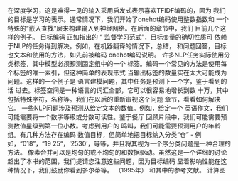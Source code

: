 在深度学习，这是难得一见的输入采用启发式表示喜欢TFIDF编码的，因为
我们的目标是学习的表示。通常情况下，我们开始了onehot编码使用整数指数和
一个特殊的“嵌入查找”层来构建输入到神经网络。在后面的章节中，我们
目前几个这样的例子。
目标编码
正如指出的
“
监督学习范式”，目标变量的确切性质可
依赖于NLP的任务得到解决。例如，在机器翻译的情况下，总结，
和问题回答，目标也文本和使用的方法，如先前被编码
onehot编码说明。
许多NLP任务实际使用分类标签，其中模型必须预测固定组中的一个
标签。编码一个常见的方法是使用每个标签的唯一索引，但这种简单的表现形式
当输出标签的数量实在太大可能成为问题。这样的一个例子是
语言建模问题，其中任务是预测下一个字，鉴于看到的话
过去。标签空间是一种语言的词汇全部，它可以很容易地增长到数
十万，其中包括特殊字符，名称等。我们在以后的重新审视这个问题
章节，看看如何解决它。
一些NLP问题涉及预测从给定文本的数值。例如，给定一个
英语作文，我们可能需要将一个数字等级或分数可读性。鉴于餐厅
回顾片段中，我们可能需要预测数值星级到第一位小数。考虑到用户的
鸣叫，我们可能需要预测用户的年龄组。有几种方法存在编码
数值目标，但简单地把目标纳入分类“仓”  - 例如，“018”，“19
25“，‘2530’，等等，并且将其视为一个序分类问题是一种合理的方法。
像素合并可以是均匀的或不均匀的和数据驱动。虽然这是一个详细的讨论
超出了本书的范围，我们提请您注意这些问题，因为目标编码
显着影响性能在这种情况下，我们鼓励你看到多尔蒂等。 （1995年）
和其中的参考文献。
计算图
